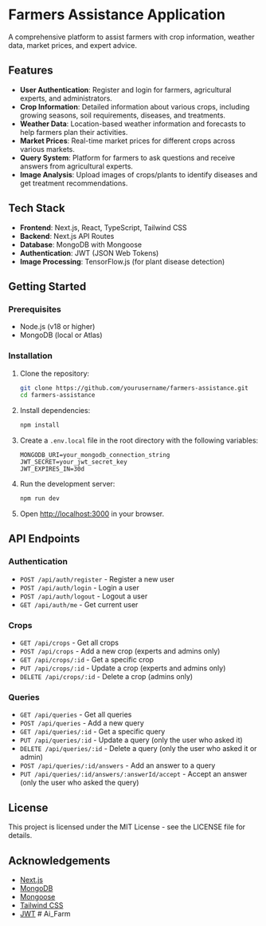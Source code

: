 # Farmers Assistance Application

A comprehensive platform to assist farmers with crop information, weather data, market prices, and expert advice.

## Features

- **User Authentication**: Register and login for farmers, agricultural experts, and administrators.
- **Crop Information**: Detailed information about various crops, including growing seasons, soil requirements, diseases, and treatments.
- **Weather Data**: Location-based weather information and forecasts to help farmers plan their activities.
- **Market Prices**: Real-time market prices for different crops across various markets.
- **Query System**: Platform for farmers to ask questions and receive answers from agricultural experts.
- **Image Analysis**: Upload images of crops/plants to identify diseases and get treatment recommendations.

## Tech Stack

- **Frontend**: Next.js, React, TypeScript, Tailwind CSS
- **Backend**: Next.js API Routes
- **Database**: MongoDB with Mongoose
- **Authentication**: JWT (JSON Web Tokens)
- **Image Processing**: TensorFlow.js (for plant disease detection)

## Getting Started

### Prerequisites

- Node.js (v18 or higher)
- MongoDB (local or Atlas)

### Installation

1. Clone the repository:
   ```bash
   git clone https://github.com/yourusername/farmers-assistance.git
   cd farmers-assistance
   ```

2. Install dependencies:
   ```bash
   npm install
   ```

3. Create a `.env.local` file in the root directory with the following variables:
   ```
   MONGODB_URI=your_mongodb_connection_string
   JWT_SECRET=your_jwt_secret_key
   JWT_EXPIRES_IN=30d
   ```

4. Run the development server:
   ```bash
   npm run dev
   ```

5. Open [http://localhost:3000](http://localhost:3000) in your browser.

## API Endpoints

### Authentication
- `POST /api/auth/register` - Register a new user
- `POST /api/auth/login` - Login a user
- `POST /api/auth/logout` - Logout a user
- `GET /api/auth/me` - Get current user

### Crops
- `GET /api/crops` - Get all crops
- `POST /api/crops` - Add a new crop (experts and admins only)
- `GET /api/crops/:id` - Get a specific crop
- `PUT /api/crops/:id` - Update a crop (experts and admins only)
- `DELETE /api/crops/:id` - Delete a crop (admins only)

### Queries
- `GET /api/queries` - Get all queries
- `POST /api/queries` - Add a new query
- `GET /api/queries/:id` - Get a specific query
- `PUT /api/queries/:id` - Update a query (only the user who asked it)
- `DELETE /api/queries/:id` - Delete a query (only the user who asked it or admin)
- `POST /api/queries/:id/answers` - Add an answer to a query
- `PUT /api/queries/:id/answers/:answerId/accept` - Accept an answer (only the user who asked the query)

## License

This project is licensed under the MIT License - see the LICENSE file for details.

## Acknowledgements

- [Next.js](https://nextjs.org/)
- [MongoDB](https://www.mongodb.com/)
- [Mongoose](https://mongoosejs.com/)
- [Tailwind CSS](https://tailwindcss.com/)
- [JWT](https://jwt.io/)
#   A i _ F a r m  
 